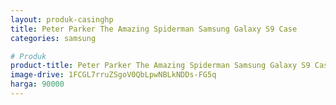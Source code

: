 ```yaml
---
layout: produk-casinghp
title: Peter Parker The Amazing Spiderman Samsung Galaxy S9 Case
categories: samsung

# Produk
product-title: Peter Parker The Amazing Spiderman Samsung Galaxy S9 Case
image-drive: 1FCGL7rruZSgoV0QbLpwNBLkNDDs-FG5q
harga: 90000
---
```

